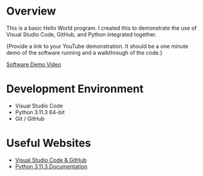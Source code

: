 # Overview

This is a basic Hello World program. I created this to demonstrate the use of Visual Studio Code, GitHub, and Python integrated together.


{Provide a link to your YouTube demonstration.  It should be a one minute demo of the software running and a walkthrough of the code.}

[Software Demo Video](http://youtube.link.goes.here)

# Development Environment
* Visual Studio Code
* Python 3.11.3 64-bit
* Git / GitHub

# Useful Websites

* [Visual Studio Code & GitHub](https://code.visualstudio.com/docs/editor/versioncontrol)
* [Python 3.11.3 Documentation](https://docs.python.org/3.11/)